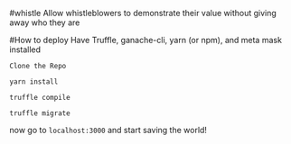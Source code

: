 #whistle
Allow whistleblowers to demonstrate their value without giving away who they are

#How to deploy
Have Truffle, ganache-cli, yarn (or npm), and meta mask installed

``Clone the Repo``

``yarn install``

``truffle compile``

``truffle migrate``

now go to ``localhost:3000`` and start saving the world!
